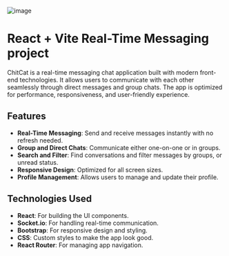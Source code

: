![image](https://github.com/user-attachments/assets/8c7a6267-a05f-4402-a4a9-cd00e7c86ce4)
# React + Vite Real-Time Messaging project
ChitCat is a real-time messaging chat application built with modern front-end technologies. It allows users to communicate with each other seamlessly through direct messages and group chats. The app is optimized for performance, responsiveness, and user-friendly experience.

## Features

- **Real-Time Messaging**: Send and receive messages instantly with no refresh needed.
- **Group and Direct Chats**: Communicate either one-on-one or in groups.
- **Search and Filter**: Find conversations and filter messages by groups, or unread status.
- **Responsive Design**: Optimized for all screen sizes.
- **Profile Management**: Allows users to manage and update their profile.

## Technologies Used

- **React**: For building the UI components.
- **Socket.io**: For handling real-time communication.
- **Bootstrap**: For responsive design and styling.
- **CSS**: Custom styles to make the app look good.
- **React Router**: For managing app navigation.


